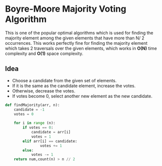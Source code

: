 # Boyre-Moore Majority Voting Algorithm

This is one of the popular optimal algorithms which is used for finding the majority element among the given elements that have more than N/ 2 occurrences. This works perfectly fine for finding the majority element which takes 2 traversals over the given elements, which works in **O(N)** time complexity and **O(1)** space complexity.


## Idea 

- Choose a candidate from the given set of elements.
- If it is the same as the candidate element, increase the votes.
- Otherwise, decrease the votes.
- If votes become 0, select another new element as the new candidate.

```python
def findMajority(arr, n):
	candidate = -1
	votes = 0
	 
	for i in range (n):
		if votes == 0:
			candidate = arr[i]
			votes = 1
		elif arr[i] == candidate:
				votes += 1
		else:
			votes -= 1
	return num,count(n) > n // 2
```
